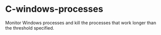 # C-windows-processes
Monitor Windows processes and kill the processes that work longer than the threshold specified.
